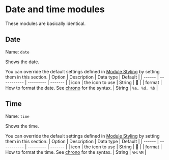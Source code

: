 # Date and time modules
These modules are basically identical.

## Date
Name: `date`

Shows the date.

You can override the default settings defined in [Module Styling](./Modules.md) by setting them in this section.
| Option | Description | Data type | Default |
| ------ | ----------- | --------- | ------- |
| icon | the icon to use | String |  |
| format | How to format the date. See [chrono](https://docs.rs/chrono/latest/chrono/format/strftime/index.html) for the syntax. | String | `%a, %d. %b` |

## Time
Name: `time`

Shows the time.

You can override the default settings defined in [Module Styling](./Modules.md) by setting them in this section.
| Option | Description | Data type | Default |
| ------ | ----------- | --------- | ------- |
| icon | the icon to use | String |  |
| format | How to format the time. See [chrono](https://docs.rs/chrono/latest/chrono/format/strftime/index.html) for the syntax. | String | `%H:%M` |
